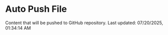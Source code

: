 # Auto Push File

Content that will be pushed to GitHub repository.
Last updated: 07/20/2025, 01:34:14 AM